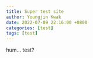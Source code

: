 ```yaml
---
title: Super test site
author: Youngjin Kwak
date: 2022-07-09 22:16:00 +0800
categories: [test]
tags: [test]
---
```


hum... test?
